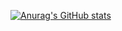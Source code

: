 [![Anurag's GitHub stats](https://github-readme-stats.vercel.app/api?username=JaegyeongCoconut)](https://github.com/JaegyeongCoconut/github-readme-stats)


<!--
**JaegyeongCoconut/JaegyeongCoconut** is a ✨ _special_ ✨ repository because its `README.md` (this file) appears on your GitHub profile.

Here are some ideas to get you started:

- 🔭 I’m currently working on ...
- 🌱 I’m currently learning ...
- 👯 I’m looking to collaborate on ...
- 🤔 I’m looking for help with ...
- 💬 Ask me about ...
- 📫 How to reach me: ...
- 😄 Pronouns: ...
- ⚡ Fun fact: ...
-->
